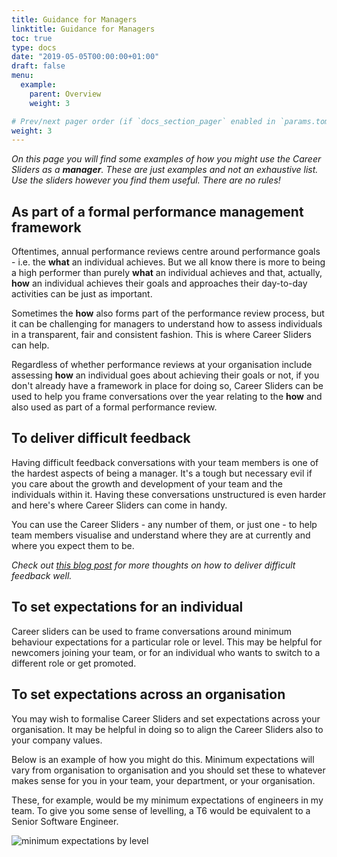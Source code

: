 ```yaml
---
title: Guidance for Managers
linktitle: Guidance for Managers
toc: true
type: docs
date: "2019-05-05T00:00:00+01:00"
draft: false
menu:
  example:
    parent: Overview
    weight: 3

# Prev/next pager order (if `docs_section_pager` enabled in `params.toml`)
weight: 3
---
```


_On this page you will find some examples of how you might use the Career Sliders as a **manager**. These are just examples and not an exhaustive list. Use the sliders however you find them useful. There are no rules!_

## As part of a formal performance management framework

Oftentimes, annual performance reviews centre around performance goals - i.e. the **what** an individual achieves. But we all know there is more to being a high performer than purely **what** an individual achieves and that, actually, **how** an individual achieves their goals and approaches their day-to-day activities can be just as important.

Sometimes the **how** also forms part of the performance review process, but it can be challenging for managers to understand how to assess individuals in a transparent, fair and consistent fashion. This is where Career Sliders can help.

Regardless of whether performance reviews at your organisation include assessing **how** an individual goes about achieving their goals or not, if you don't already have a framework in place for doing so, Career Sliders can be used to help you frame conversations over the year relating to the **how** and also used as part of a formal performance review.

## To deliver difficult feedback

Having difficult feedback conversations with your team members is one of the hardest aspects of being a manager. It's a tough but necessary evil if you care about the growth and development of your team and the individuals within it. Having these conversations unstructured is even harder and here's where Career Sliders can come in handy.

You can use the Career Sliders - any number of them, or just one - to help team members visualise and understand where they are at currently and where you expect them to be.

*Check out [this blog post](../../../post/delivering-difficult-feedback) for more thoughts on how to deliver difficult feedback well.*

## To set expectations for an individual

Career sliders can be used to frame conversations around minimum behaviour expectations for a particular role or level. This may be helpful for newcomers joining your team, or for an individual who wants to switch to a different role or get promoted.

## To set expectations across an organisation

You may wish to formalise Career Sliders and set expectations across your organisation. It may be helpful in doing so to align the Career Sliders also to your company values.

Below is an example of how you might do this. Minimum expectations will vary from organisation to organisation and you should set these to whatever makes sense for you in your team, your department, or your organisation.

These, for example, would be my minimum expectations of engineers in my team. To give you some sense of levelling, a T6 would be equivalent to a Senior Software Engineer.

![minimum expectations by level](../expectations.svg)
